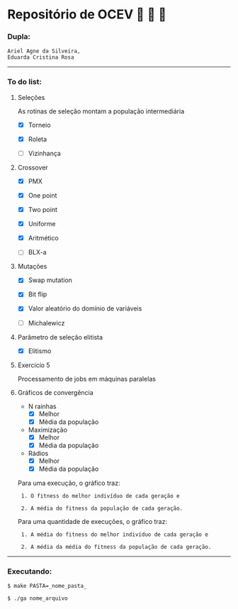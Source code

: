 # Repositório de OCEV  :seedling: :leaves: :deciduous_tree:

### Dupla:
    Ariel Agne da Silveira,
    Eduarda Cristina Rosa

---

### To do list:
   
1. Seleções
      
      As rotinas de seleção montam a população intermediária

      - [X] Torneio

      - [X] Roleta

      - [ ] Vizinhança

2. Crossover 

    - [X] PMX

    - [X] One point

    - [X] Two point
    
    - [X] Uniforme 
    
    - [X] Aritmético
    
    - [ ] BLX-a

3. Mutações 

    - [X] Swap mutation

    - [X] Bit flip

    - [X] Valor aleatório do domínio de variáveis

    - [ ] Michalewicz

4.  Parâmetro de seleção elitista 

    - [X] Elitismo

5. Exercicío 5 
    
    Processamento de jobs em máquinas paralelas

6. Gráficos de convergência 

    * N rainhas
        - [X] Melhor
        - [X] Média da população
 
    * Maximização
        - [X] Melhor
        - [X] Média da população

    * Rádios
        - [X] Melhor
        - [X] Média da população
        
    Para uma execução, o gráfico traz:

        1. O fitness do melhor indivíduo de cada geração e 

        2. A média do fitness da população de cada geração.

    Para uma quantidade de execuções, o gráfico traz:

        1. A média do fitness do melhor indivíduo de cada geração e 

        2. A média da média do fitness da população de cada geração.

---

### Executando:

`$ make PASTA=_nome_pasta_`

`$ ./ga nome_arquivo`
